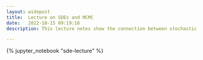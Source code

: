 ```yaml
---
layout: widepost
title:  Lecture on SDEs and MCMC
date:   2022-10-15 09:19:16
description: This lecture notes show the connection between stochastic diff eqs and Markov chain Monte Carlo

---
```


{% jupyter_notebook "sde-lecture" %}












